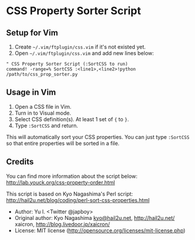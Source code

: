 # CSS Property Sorter Script

## Setup for Vim

1. Create `~/.vim/ftplugin/css.vim` if it's not existed yet.
2. Open `~/.vim/ftplugin/css.vim` and add new lines below:

```vim
" CSS Property Sorter Script (:SortCSS to run)
command! -range=% SortCSS :<line1>,<line2>!python /path/to/css_prop_sorter.py
```

## Usage in Vim

1. Open a CSS file in Vim.
2. Turn in to Visual mode.
3. Select CSS definition(s). At least 1 set of `{` to `}`.
4. Type `:SortCSS` and return.

This will automatically sort your CSS properties. You can just type `:SortCSS` so that entire properties will be sorted in a file.

## Credits

You can find more information about the script below:  
http://lab.youck.org/css-property-order.html

This script is based on Kyo Nagashima's Perl script:  
http://hail2u.net/blog/coding/perl-sort-css-properties.html

* Author: Yu I. <Twitter @japboy>
* Original author: Kyo Nagashima <kyo@hail2u.net>, http://hail2u.net/ xaicron, http://blog.livedoor.jp/xaicron/
* License: MIT license (http://opensource.org/licenses/mit-license.php)
